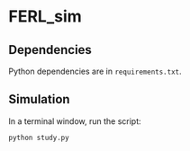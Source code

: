 # FERL_sim

## Dependencies

Python dependencies are in `requirements.txt`.

## Simulation

In a terminal window, run the script:
```
python study.py
```
